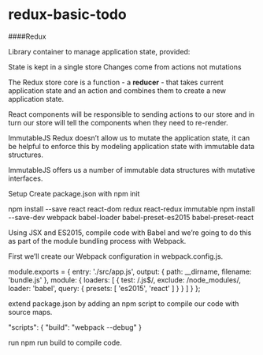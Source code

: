 # redux-basic-todo

####Redux

Library container to manage application state, provided:

State is kept in a single store
Changes come from actions not mutations

The Redux store core is a function - a **reducer** - that takes current application state and an action and combines them to create a new application state.

React components will be responsible to sending actions to our store and in turn our store will tell the components when they need to re-render.

ImmutableJS
Redux doesn’t allow us to mutate the application state, it can be helpful to enforce this by modeling application state with immutable data structures.

ImmutableJS offers us a number of immutable data structures with mutative interfaces.

Setup
Create package.json with npm init

npm install --save react react-dom redux react-redux immutable
npm install --save-dev webpack babel-loader babel-preset-es2015 babel-preset-react



Using JSX and ES2015, compile code with Babel and we’re going to do this as part of the module bundling process with Webpack.

First we’ll create our Webpack configuration in webpack.config.js.

module.exports = {
  entry: './src/app.js',
  output: {
    path: __dirname,
    filename: 'bundle.js'
  },
  module: {
    loaders: [
      {
        test: /\.js$/,
        exclude: /node_modules/,
        loader: 'babel',
        query: { presets: [ 'es2015', 'react' ] }
      }
    ]
  }
};

extend package.json by adding an npm script to compile our code with source maps.

"scripts": {
  "build": "webpack --debug"
}

run npm run build to compile code.
